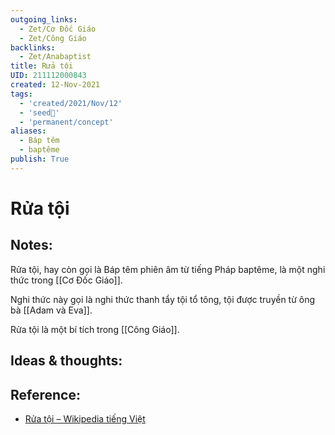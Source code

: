 ```yaml
---
outgoing_links:
  - Zet/Cơ Đốc Giáo
  - Zet/Công Giáo
backlinks:
  - Zet/Anabaptist
title: Rửa tội
UID: 211112000843
created: 12-Nov-2021
tags:
  - 'created/2021/Nov/12'
  - 'seed🥜'
  - 'permanent/concept'
aliases:
  - Báp têm
  - baptême
publish: True
---
```

# Rửa tội

## Notes:
Rửa tội, hay còn gọi là Báp têm phiên âm từ tiếng Pháp baptême, là một nghi thức trong [[Cơ Đốc Giáo]].

Nghi thức này gọi là nghi thức thanh tẩy tội tổ tông, tội được truyền từ ông bà [[Adam và Eva]].

Rửa tội là một bí tích trong [[Công Giáo]].



## Ideas & thoughts:

## Reference:
- [Rửa tội – Wikipedia tiếng Việt](https://vi.wikipedia.org/wiki/R%E1%BB%ADa_t%E1%BB%99i)


